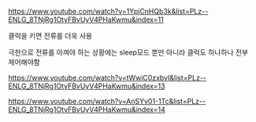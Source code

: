 https://www.youtube.com/watch?v=1YpiCnHQb3k&list=PLz--ENLG_8TNjRg1OtyFBvUyV4PHaKwmu&index=11

클럭을 키면 전류를 더욱 사용 

극한으로 전류를 아껴야 하는 상황에는 sleep모드 뿐만 아니라 클럭도 하나하나 전부 제어해야함

https://www.youtube.com/watch?v=tWwiC0zxbvI&list=PLz--ENLG_8TNjRg1OtyFBvUyV4PHaKwmu&index=13 

https://www.youtube.com/watch?v=AnSYv01-1Tc&list=PLz--ENLG_8TNjRg1OtyFBvUyV4PHaKwmu&index=14






